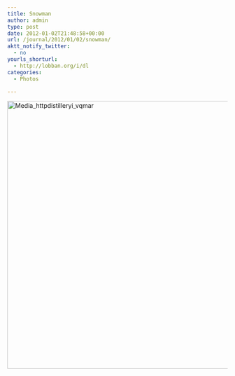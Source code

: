 ```yaml
---
title: Snowman
author: admin
type: post
date: 2012-01-02T21:48:58+00:00
url: /journal/2012/01/02/snowman/
aktt_notify_twitter:
  - no
yourls_shorturl:
  - http://lobban.org/i/dl
categories:
  - Photos

---
```

<div class='posterous_autopost'>
  <a href="http://instagr.am/p/d8VhI/"></p> 
  
  <div class='p_embed p_image_embed'>
    <a href="http://getfile7.posterous.com/getfile/files.posterous.com/nonimage/FyoqdvqFiwFxplBGaEwCDlCpsooityaiDJarDFdmCbqxbarFFlBHHpmbrvlC/media_httpdistilleryi_vqmAr.jpg.scaled1000.jpg"><img alt="Media_httpdistilleryi_vqmar" height="612" src="http://getfile7.posterous.com/getfile/files.posterous.com/nonimage/FyoqdvqFiwFxplBGaEwCDlCpsooityaiDJarDFdmCbqxbarFFlBHHpmbrvlC/media_httpdistilleryi_vqmAr.jpg.scaled1000.jpg" width="612" /></a>
  </div>
  
  <p>
    </a></div>